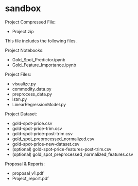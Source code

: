 # sandbox
Project Compressed File:
- Project.zip

This file includes the following files.

Project Notebooks:
- Gold_Spot_Predictor.ipynb
- Gold_Feature_Importance.ipynb

Project Files:
- visualize.py
- commodity_data.py
- preprocess_data.py
- lstm.py
- LinearRegressionModel.py

Project Dataset:
- gold-spot-price.csv
- gold-spot-price-trim.csv
- gold-spot-price-post-trim.csv
- gold_spot_preprocessed_normalized.csv
- gold-spot-price-new-dataset.csv
- (optional) gold-spot-price-features-post-trim.csv
- (optional) gold_spot_preprocessed_normalized_features.csv

Proposal & Reports:
- proposal_v1.pdf
- Project_report.pdf
